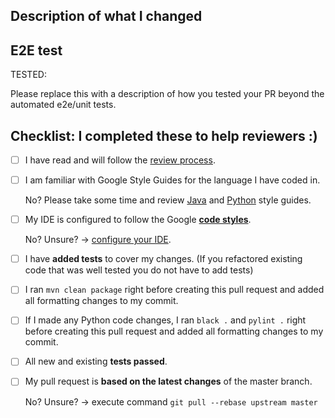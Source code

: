 ## Description of what I changed

<!--- Describe your changes in detail -->
<!--- It can simply be your commit message, which you must have -->
<!--- If your PR is related to an issue , please mention it here. -->
<!--- It is generally a good practice to first file an issue with enough
  context and reference it in the PR, but if you don't have that, please remove
  this section. -->

## E2E test

<!-- There are different scenarios for using the tools in this repo; please
  help your reviewers by describing how you have e2e tested your change. -->

TESTED:

Please replace this with a description of how you tested your PR beyond the
automated e2e/unit tests.

## Checklist: I completed these to help reviewers :)

<!--- Put an `x` in the box if you did the task -->
<!--- If you forgot a task please follow the instructions below -->

- [ ] I have read and will follow the
      [review process](https://github.com/GoogleCloudPlatform/openmrs-fhir-analytics/blob/master/doc/review_process.md).
- [ ] I am familiar with Google Style Guides for the language I have coded in.

  No? Please take some time and review
  [Java](https://google.github.io/styleguide/javaguide.html) and
  [Python](https://google.github.io/styleguide/pyguide.html) style guides.

- [ ] My IDE is configured to follow the Google
      [**code styles**](https://google.github.io/styleguide/).

  No? Unsure? ->
  [configure your IDE](https://github.com/google/google-java-format).

- [ ] I have **added tests** to cover my changes. (If you refactored existing
      code that was well tested you do not have to add tests)
- [ ] I ran `mvn clean package` right before creating this pull request and
      added all formatting changes to my commit.
- [ ] If I made any Python code changes, I ran `black .` and `pylint .` right
      before creating this pull request and added all formatting changes to my
      commit.
- [ ] All new and existing **tests passed**.
- [ ] My pull request is **based on the latest changes** of the master branch.

  No? Unsure? -> execute command `git pull --rebase upstream master`
